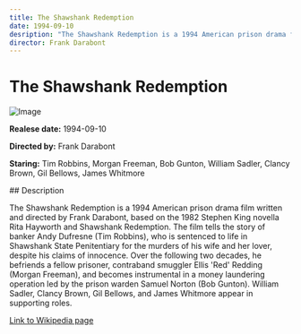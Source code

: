 ```yaml
---
title: The Shawshank Redemption
date: 1994-09-10
desription: "The Shawshank Redemption is a 1994 American prison drama film written and directed by Frank Darabont, based on the 1982 Stephen King novella Rita Hayworth and Shawshank Redemption. The film tells the story of banker Andy Dufresne (Tim Robbins), who is sentenced to life in Shawshank State Penitentiary for the murders of his wife and her lover, despite his claims of innocence. Over the following two decades, he befriends a fellow prisoner, contraband smuggler Ellis 'Red' Redding (Morgan Freeman), and becomes instrumental in a money laundering operation led by the prison warden Samuel Norton (Bob Gunton). William Sadler, Clancy Brown, Gil Bellows, and James Whitmore appear in supporting roles."
director: Frank Darabont
---
```


# The Shawshank Redemption
![Image](https://images.bauerhosting.com/empire/2023/06/2-shawshank-redemption.jpg?auto=format&amp;w=1440&amp;q=80)

<p><strong>Realese date:</strong> 1994-09-10</p>
<p><strong>Directed by:</strong> Frank Darabont</p>
<p><strong>Staring:</strong> Tim Robbins, Morgan Freeman, Bob Gunton, William Sadler, Clancy Brown, Gil Bellows, James Whitmore</p>
## Description
<p>The Shawshank Redemption is a 1994 American prison drama film written and directed by Frank Darabont, based on the 1982 Stephen King novella Rita Hayworth and Shawshank Redemption. The film tells the story of banker Andy Dufresne (Tim Robbins), who is sentenced to life in Shawshank State Penitentiary for the murders of his wife and her lover, despite his claims of innocence. Over the following two decades, he befriends a fellow prisoner, contraband smuggler Ellis 'Red' Redding (Morgan Freeman), and becomes instrumental in a money laundering operation led by the prison warden Samuel Norton (Bob Gunton). William Sadler, Clancy Brown, Gil Bellows, and James Whitmore appear in supporting roles.</p>

<a href="https://en.wikipedia.org/wiki/The_Shawshank_Redemption">Link to Wikipedia page</a>

